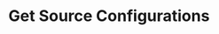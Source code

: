 ---
title: Get Source Configurations
excerpt: ​ Retrieves the configuration details of a specific source.
api:
  file: organization-1.json
  operationId: get-source-configurations
deprecated: false
hidden: true
metadata:
  title: ''
  description: ''
  robots: index
next:
  description: ''
---